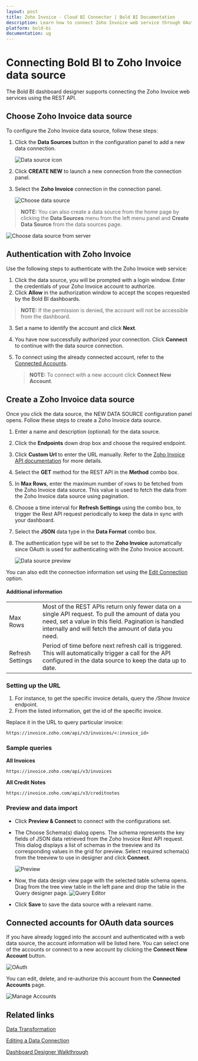 ```yaml
---
layout: post
title: Zoho Invoice - Cloud BI Connector | Bold BI Documentation
description: Learn how to connect Zoho Invoice web service through OAuth-based authentication with cloud-hosted Bold BI and create data source.
platform: bold-bi
documentation: ug
---
```


# Connecting Bold BI to Zoho Invoice data source
The Bold BI dashboard designer supports connecting the Zoho Invoice web services using the REST API. 

## Choose Zoho Invoice data source
To configure the Zoho Invoice data source, follow these steps:
1. Click the **Data Sources** button in the configuration panel to add a new data connection.

   ![Data source icon](/static/assets/cloud/working-with-datasource/data-connectors/images/common/DataSourcesIcon.png)

2. Click **CREATE NEW** to launch a new connection from the connection panel.
3. Select the **Zoho Invoice** connection in the connection panel.

   ![Choose data source](/static/assets/cloud/working-with-datasource/data-connectors/images/Zohoinvoice/ChooseDS.png)

> **NOTE:**  You can also create a data source from the home page by clicking the **Data Sources** menu from the left menu panel and **Create Data Source** from the data sources page.

   ![Choose data source from server](/static/assets/cloud/working-with-datasource/data-connectors/images/Zohoinvoice/ChooseDS_Server.png)
   
## Authentication with Zoho Invoice
Use the following steps to authenticate with the Zoho Invoice web service:

1. Click the data source, you will be prompted with a login window. Enter the credentials of your Zoho Invoice account to authorize.
2. Click **Allow** in the authorization window to accept the scopes requested by the Bold BI dashboards. 
> **NOTE:**  If the permission is denied, the account will not be accessible from the dashboard.
3. Set a name to identify the account and click **Next**. 
4. You have now successfully authorized your connection. Click **Connect** to continue with the data source connection.
5. To connect using the already connected account, refer to the [Connected Accounts](/cloud-bi/working-with-data-source/data-connectors/zoho-invoice/#connected-accounts-for-oauth-data-sources).

     > **NOTE:**  To connect with a new account click **Connect New Account**.

## Create a Zoho Invoice data source
Once you click the data source, the NEW DATA SOURCE configuration panel opens. Follow these steps to create a Zoho Invoice data source.
1. Enter a name and description (optional) for the data source.
2. Click the **Endpoints** down drop box and choose the required endpoint.
3. Click **Custom Url** to enter the URL manually. Refer to the [Zoho Invoice API documentation](https://www.zoho.com/invoice/api/v3/#introduction) for more details.
4. Select the **GET** method for the REST API in the **Method** combo box.
5. In **Max Rows**, enter the maximum number of rows to be fetched from the Zoho Invoice data source. This value is used to fetch the data from the Zoho Invoice data source using pagination.
6. Choose a time interval for **Refresh Settings** using the combo box, to trigger the Rest API request periodically to keep the data in sync with your dashboard.  
7. Select the **JSON** data type in the **Data Format** combo box.
8. The authentication type will be set to the **Zoho Invoice** automatically since OAuth is used for authenticating with the Zoho Invoice account.

    ![Data source preview](/static/assets/cloud/working-with-datasource/data-connectors/images/Zohoinvoice/DataSourcesView.png)

You can also edit the connection information set using the [Edit Connection](/cloud-bi/working-with-data-source/editing-a-data-connection/) option.


#### Additional information
<table width="600">
<tr>
<td>
Max Rows
</td>
<td>
Most of the REST APIs return only fewer data on a single API request. To pull the amount of data you need, set a value in this field.  
Pagination is handled internally and will fetch the amount of data you need.
</td>
</tr>
<tr>
<td>
Refresh Settings
</td>
<td>
Period of time before next refresh call is triggered. This will automatically trigger a call for the API configured in the data source to keep the data up to date.
</td>
</tr>
</table>

### Setting up the URL

1. For instance, to get the specific invoice details, query the <i>/Show Invoice</i> endpoint.
2. From the listed information, get the id of the specific invoice.

Replace it in the URL to query particular invoice:

`https://invoice.zoho.com/api/v3/invoices/<:invoice_id>`

### Sample queries

**All Invoices**

`https://invoice.zoho.com/api/v3/invoices`

**All Credit Notes**

`https://invoice.zoho.com/api/v3/creditnotes`


### Preview and data import
* Click **Preview & Connect** to connect with the configurations set.
* The Choose Schema(s) dialog opens. The schema represents the key fields of JSON data retrieved from the Zoho Invoice Rest API request. This dialog displays a list of schemas in the treeview and its corresponding values in the grid for preview. Select required schema(s) from the treeview to use in designer and click **Connect**.

   ![Preview](/static/assets/cloud/working-with-datasource/data-connectors/images/common/Preview.png)

* Now, the data design view page with the selected table schema opens. Drag from the tree view table in the left pane and drop the table in the Query designer page.
   ![Query Editor](/static/assets/cloud/working-with-datasource/data-connectors/images/common/QueryEditor.png)

* Click **Save** to save the data source with a relevant name.

## Connected accounts for OAuth data sources
If you have already logged into the account and authenticated with a web data source, the account information will be listed here. You can select one of the accounts or connect to a new account by clicking the **Connect New Account** button.

   ![OAuth](/static/assets/cloud/working-with-datasource/data-connectors/images/Zohoinvoice/OAuthDS.png)

You can edit, delete, and re-authorize this account from the **Connected Accounts** page.

   ![Manage Accounts](/static/assets/cloud/working-with-datasource/data-connectors/images/Zohoinvoice/ManageDS.png)

## Related links
[Data Transformation](/cloud-bi/working-with-data-source/transforming-data/joining-table/)

[Editing a Data Connection](/cloud-bi/working-with-data-source/editing-a-data-connection/)   

[Dashboard Designer Walkthrough](/cloud-bi/getting-started/quick-start/)